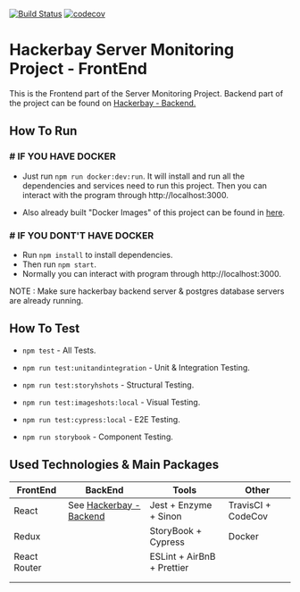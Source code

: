 [![Build Status](https://travis-ci.com/SandunWebDev/hackerbay-frontend.svg?branch=master)](https://travis-ci.com/SandunWebDev/hackerbay-frontend) [![codecov](https://codecov.io/gh/SandunWebDev/hackerbay-frontend/branch/master/graph/badge.svg)](https://codecov.io/gh/SandunWebDev/hackerbay-frontend)


# Hackerbay Server Monitoring Project - FrontEnd

This is the Frontend part of the Server Monitoring Project. Backend part of the project can be found on [Hackerbay - Backend.](https://github.com/SandunWebDev/hackerbay/)

## How To Run

### # IF YOU HAVE DOCKER
- Just run `npm run docker:dev:run`. It will install and run all the dependencies and services need to run this project. Then you can interact with the program through http://localhost:3000.

- Also already built "Docker Images" of this project can be found in [here](https://cloud.docker.com/repository/docker/sandunwebdev/hb-frontend-image-prod).

### # IF YOU DONT'T HAVE DOCKER
- Run `npm install` to install dependencies.
- Then run `npm start`.
- Normally you can interact with program through http://localhost:3000.

NOTE : Make sure hackerbay backend server & postgres database servers are already running.

## How To Test

- `npm test` - All Tests.
- `npm run test:unitandintegration` - Unit & Integration Testing.
- `npm run test:storyhshots` - Structural Testing.
- `npm run test:imageshots:local` - Visual Testing.
- `npm run test:cypress:local` - E2E Testing.
  
- `npm run storybook` - Component Testing.

## Used Technologies & Main Packages

| FrontEnd     | BackEnd                                                               | Tools                      | Other              |
| ------------ | --------------------------------------------------------------------- | -------------------------- | ------------------ |
| React        | See [Hackerbay - Backend](https://github.com/SandunWebDev/hackerbay/) | Jest + Enzyme + Sinon      | TravisCI + CodeCov |
| Redux        |                                                                       | StoryBook + Cypress        | Docker             |
| React Router |                                                                       | ESLint + AirBnB + Prettier |                    |
|              |                                                                       |                            |                    |
|              |                                                                       |                            |                    |
